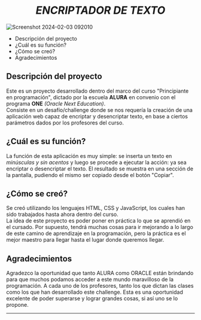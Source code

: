 <h1 align="center"><em>ENCRIPTADOR DE TEXTO</em></h1>

![Screenshot 2024-02-03 092010](https://github.com/Mati-sr/challenge-encriptador-texto/assets/158665896/75ffa93f-eb17-446d-9656-882d05fdd143)

- Descripción del proyecto
- ¿Cuál es su función?
- ¿Cómo se creó?
- Agradecimientos

## Descripción del proyecto

Este es un proyecto desarrollado dentro del marco del curso "Principiante en programación", dictado por la escuela **ALURA** en convenio con el programa **ONE** <em>(Oracle Next Education)</em>.
<br>Consiste en un desafío/challenge donde se nos requería la creación de una aplicación web capaz de encriptar y desencriptar texto, en base a ciertos parámetros dados por los profesores del curso.

## ¿Cuál es su función?

La función de esta aplicación es muy simple: se inserta un texto en <em>minúsculas y sin acentos</em> y luego se procede a ejecutar la acción: ya sea encriptar o desencriptar el texto. El resultado se muestra en
una sección de la pantalla, pudiendo el mismo ser copiado desde el botón "Copiar".

## ¿Cómo se creó?

Se creó utilizando los lenguajes HTML, CSS y JavaScript, los cuales han sido trabajados hasta ahora dentro del curso.
<br>La idea de este proyecto es poder poner en práctica lo que se aprendió en el cursado. Por supuesto, tendrá muchas cosas para ir mejorando a lo largo de este camino de aprendizaje en la programación,
pero la práctica es el mejor maestro para llegar hasta el lugar donde queremos llegar.

## Agradecimientos

Agradezco la oportunidad que tanto ALURA como ORACLE están brindando para que muchos podamos acceder a este mundo maravilloso de la programación. A cada uno de los profesores, tanto los que dictan las
clases como los que han desarrollado este challenge. Esta es una oportunidad excelente de poder superarse y lograr grandes cosas, si así uno se lo propone.

---
